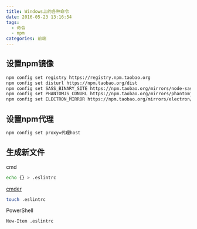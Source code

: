 ```yaml
---
title: Windows上的各种命令
date: 2016-05-23 13:16:54
tags:
  - 命令
  - npm
categories: 前端
---
```


## 设置npm镜像

```bash
npm config set registry https://registry.npm.taobao.org
npm config set disturl https://npm.taobao.org/dist
npm config set SASS_BINARY_SITE https://npm.taobao.org/mirrors/node-sass/
npm config set PHANTOMJS_CDNURL https://npm.taobao.org/mirrors/phantomjs/
npm config set ELECTRON_MIRROR https://npm.taobao.org/mirrors/electron/
```

## 设置npm代理

```bash
npm config set proxy=代理host
```

<!--more-->

## 生成新文件

cmd

```bash
echo {} > .eslintrc
```

[cmder](http://cmder.net/)

```bash
touch .eslintrc
```

PowerShell

```bash
New-Item .eslintrc
```